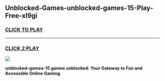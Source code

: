 
## Unblocked-Games-unblocked-games-15-Play-Free-xl9gi
<h3>
<a href="https://premium76.site?title=unblocked-games-15&ref=20A">CLICK TO PLAY</a></h3>
<hr>

<h3>
<a href="https://premium76.site?title=unblocked-games-15&ref=20A">CLICK 2 PLAY</a>
  
</h3>

<a href="https://premium76.site?title=unblocked-games-15&ref=20A"><img src="https://clearcache.store/games.png"></a>


**unblocked-games-15 games unblocked: Your Gateway to Fun and Accessible Online Gaming**

